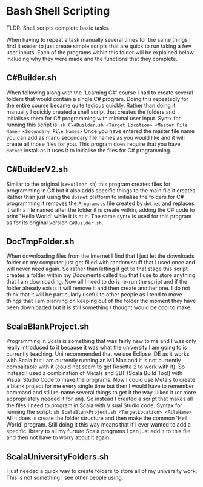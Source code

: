 
# Bash Shell Scripting

TLDR: Shell scripts complete basic tasks.

When having to repeat a task manually several times for the same things I find it easier to just create simple scripts that are quick to run taking a few user inputs. Each of the programs within this folder will be explained below including why they were made and the functions that they complete.

## C#Builder.sh
When following along with the 'Learning C#' course I had to create several folders that would contain a single C# program. Doing this repeatedly for the entire course became quite tedious quickly. Rather than doing it manually I quickly created a shell script that creates the folders and initialises them for C# programming with minimal user input.
Syntx for running this script is: `sh C\#Builder.sh <Target Location> <Master File Name> <Secondary File Names>`
Once you have entered the master file name you can add as manu secondary file names as you would like and it will create all those files for you. This program does require that you have `dotnet` install as it uses it to initialise the files for C# programming.

## C#BuilderV2.sh
Similar to the original (`C#Builder.sh`) this program creates files for programming in C# but it also adds specific things to the main file it creates. Rather than just using the `dotnet` platform to initialise the folders for C# programming it removes the `Program.cs` file created by `dotnet` and replaces it with a file named after the folder it is create within, adding the C# code to print "Hello World' while it is at it.
The same syntx is used for this program as for its original version `C#Builder.sh`.

## DocTmpFolder.sh
When downloading files from the internet I find that I just let the downloads folder on my computer just get filled with random stuff that I used once and will never need again. So rather than letting it get to that stage this script creates a folder within my Documents called `tmp` that I use to store anything that I am downloading. Now all I need to do is re-run the script and if the folder already exists it will remove it and then create another one.
I do not think that it will be particularly useful to other people as I tend to move things that I am planning on keeping out of the folder the moment they have been downloaded but it is still something I thought would be cool to make.


## ScalaBlankProject.sh
Programming in Scala is something that was fairly new to me and I was only really introduced to it because it was what the university I am going to is currently teaching. Uni recommended that we use Eclipse IDE as it works with Scala but I am currently running an M1 Mac and it is not currently compaitable with it (could not seem to get Rosetta 2 to work with it). So instead I used a combination of Metals and SBT (Scala Build Tool) with Visual Studio Code to make the programs.
Now I could use Metals to create a blank project for me every single time but then I would have to remember command and still re-name several things to get it the way I liked it (or more appropriately needed it for uni). So instead I created a script that makes all the files I need to program in Scala with Visual Studio code.
Syntax for running the script: `sh ScalaBlankProject.sh <TargetLocation> <FileName>` 
All it does is create the folder structure and then make the common 'Hell World' program. Still doing it this way means that if I ever wanted to add a specific library to all my furture Scala programs I can just add it to this file and then not have to worry about it again.

## ScalaUniversityFolders.sh
I just needed a quick way to create folders to store all of my university work. This is not something I see other people using.
